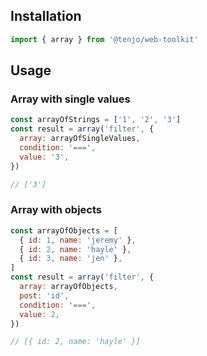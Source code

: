 ## Installation

```js
import { array } from '@tenjo/web-toolkit'
```

## Usage

### Array with single values

```js
const arrayOfStrings = ['1', '2', '3']
const result = array('filter', {
  array: arrayOfSingleValues,
  condition: '===',
  value: '3',
})

// ['3']
```

### Array with objects

```js
const arrayOfObjects = [
  { id: 1, name: 'jeremy' },
  { id: 2, name: 'hayle' },
  { id: 3, name: 'jen' },
]
const result = array('filter', {
  array: arrayOfObjects,
  post: 'id',
  condition: '===',
  value: 2,
})

// [{ id: 2, name: 'hayle' }]
```
